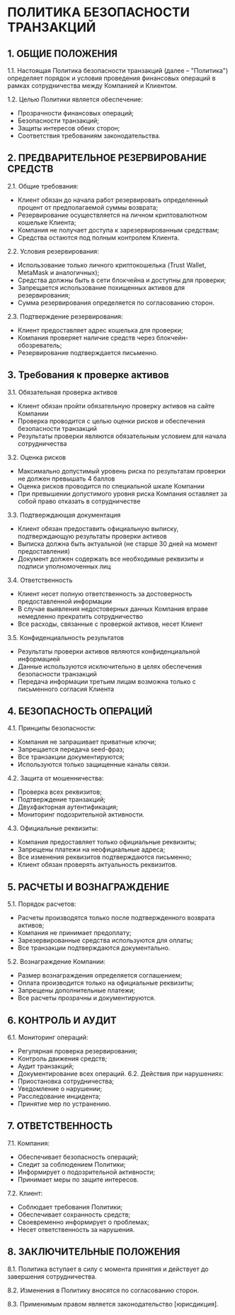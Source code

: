 # ПОЛИТИКА БЕЗОПАСНОСТИ ТРАНЗАКЦИЙ

## 1. ОБЩИЕ ПОЛОЖЕНИЯ

1.1. Настоящая Политика безопасности транзакций (далее – "Политика") определяет порядок и условия проведения финансовых операций в рамках сотрудничества между Компанией и Клиентом.

1.2. Целью Политики является обеспечение:
- Прозрачности финансовых операций;
- Безопасности транзакций;
- Защиты интересов обеих сторон;
- Соответствия требованиям законодательства.

## 2. ПРЕДВАРИТЕЛЬНОЕ РЕЗЕРВИРОВАНИЕ СРЕДСТВ

2.1. Общие требования:
- Клиент обязан до начала работ резервировать определенный процент от предполагаемой суммы возврата;
- Резервирование осуществляется на личном криптовалютном кошельке Клиента;
- Компания не получает доступа к зарезервированным средствам;
- Средства остаются под полным контролем Клиента.

2.2. Условия резервирования:
- Использование только личного криптокошелька (Trust Wallet, MetaMask и аналогичных);
- Средства должны быть в сети блокчейна и доступны для проверки;
- Запрещается использование похищенных активов для резервирования;
- Сумма резервирования определяется по согласованию сторон.

2.3. Подтверждение резервирования:
- Клиент предоставляет адрес кошелька для проверки;
- Компания проверяет наличие средств через блокчейн-обозреватель;
- Резервирование подтверждается письменно.
## 3. Требования к проверке активов

3.1. Обязательная проверка активов
   - Клиент обязан пройти обязательную проверку активов на сайте Компании
   - Проверка проводится с целью оценки рисков и обеспечения безопасности транзакций
   - Результаты проверки являются обязательным условием для начала сотрудничества

3.2. Оценка рисков
   - Максимально допустимый уровень риска по результатам проверки не должен превышать 4 баллов
   - Оценка рисков проводится по специальной шкале Компании
   - При превышении допустимого уровня риска Компания оставляет за собой право отказать в сотрудничестве

3.3. Подтверждающая документация
   - Клиент обязан предоставить официальную выписку, подтверждающую результаты проверки активов
   - Выписка должна быть актуальной (не старше 30 дней на момент предоставления)
   - Документ должен содержать все необходимые реквизиты и подписи уполномоченных лиц

3.4. Ответственность
   - Клиент несет полную ответственность за достоверность предоставленной информации
   - В случае выявления недостоверных данных Компания вправе немедленно прекратить сотрудничество
   - Все расходы, связанные с проверкой активов, несет Клиент

3.5. Конфиденциальность результатов
   - Результаты проверки активов являются конфиденциальной информацией
   - Данные используются исключительно в целях обеспечения безопасности транзакций
   - Передача информации третьим лицам возможна только с письменного согласия Клиента
## 4. БЕЗОПАСНОСТЬ ОПЕРАЦИЙ

4.1. Принципы безопасности:
- Компания не запрашивает приватные ключи;
- Запрещается передача seed-фраз;
- Все транзакции документируются;
- Используются только защищенные каналы связи.

4.2. Защита от мошенничества:
- Проверка всех реквизитов;
- Подтверждение транзакций;
- Двухфакторная аутентификация;
- Мониторинг подозрительной активности.

4.3. Официальные реквизиты:
- Компания предоставляет только официальные реквизиты;
- Запрещены платежи на неофициальные адреса;
- Все изменения реквизитов подтверждаются письменно;
- Клиент обязан проверять актуальность реквизитов.

## 5. РАСЧЕТЫ И ВОЗНАГРАЖДЕНИЕ

5.1. Порядок расчетов:
- Расчеты производятся только после подтвержденного возврата активов;
- Компания не принимает предоплату;
- Зарезервированные средства используются для оплаты;
- Все транзакции подтверждаются документально.

5.2. Вознаграждение Компании:
- Размер вознаграждения определяется соглашением;
- Оплата производится только на официальные реквизиты;
- Запрещены дополнительные платежи;
- Все расчеты прозрачны и документируются.

## 6. КОНТРОЛЬ И АУДИТ

6.1. Мониторинг операций:
- Регулярная проверка резервирования;
- Контроль движения средств;
- Аудит транзакций;
- Документирование всех операций.
6.2. Действия при нарушениях:
- Приостановка сотрудничества;
- Уведомление о нарушении;
- Расследование инцидента;
- Принятие мер по устранению.

## 7. ОТВЕТСТВЕННОСТЬ

7.1. Компания:
- Обеспечивает безопасность операций;
- Следит за соблюдением Политики;
- Информирует о подозрительной активности;
- Принимает меры по защите интересов.

7.2. Клиент:
- Соблюдает требования Политики;
- Обеспечивает сохранность средств;
- Своевременно информирует о проблемах;
- Несет ответственность за нарушения.

## 8. ЗАКЛЮЧИТЕЛЬНЫЕ ПОЛОЖЕНИЯ

8.1. Политика вступает в силу с момента принятия и действует до завершения сотрудничества.

8.2. Изменения в Политику вносятся по согласованию сторон.

8.3. Применимым правом является законодательство [юрисдикция].
